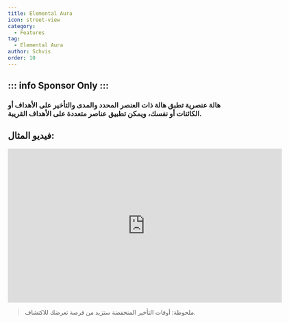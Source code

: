 ```yaml
---
title: Elemental Aura
icon: street-view
category:
  - Features
tag:
  - Elemental Aura
author: Schvis
order: 10
---
```

::: info Sponsor Only
:::
---
### هالة عنصرية تطبق هالة ذات العنصر المحدد والمدى والتأخير على الأهداف أو الكائنات أو نفسك، ويمكن تطبيق عناصر متعددة على الأهداف القريبة.

## فيديو المثال:

<div class="iframe-container"><iframe width="640" height="360" src="https://www.youtube.com/embed/FskTJiknOgQ?list=PL5eI1Tb64p56g27qfYk7VuFTz4FK6YrKa" title="Korepi - Elemental Aura (Sponsor)" frameborder="0" allow="accelerometer; autoplay; clipboard-write; encrypted-media; gyroscope; picture-in-picture; web-share" allowfullscreen></iframe></div>

> ملحوظة: أوقات التأخير المنخفضة ستزيد من فرصة تعرضك للاكتشاف.




